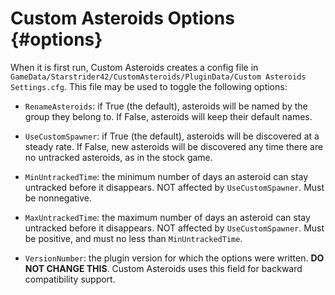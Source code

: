 Custom Asteroids Options                         {#options}
============

When it is first run, Custom Asteroids creates a config file in `GameData/Starstrider42/CustomAsteroids/PluginData/Custom Asteroids Settings.cfg`. This file may be used to toggle the following options:

* `RenameAsteroids`: if True (the default), asteroids will be named by the group they belong to. If False, asteroids will keep their default names.
* `UseCustomSpawner`: if True (the default), asteroids will be discovered at a steady rate. If False, new asteroids will be discovered any time there are no untracked asteroids, as in the stock game.

* `MinUntrackedTime`: the minimum number of days an asteroid can stay untracked before it disappears. NOT affected by `UseCustomSpawner`. Must be nonnegative.
* `MaxUntrackedTime`: the maximum number of days an asteroid can stay untracked before it disappears. NOT affected by `UseCustomSpawner`. Must be positive, and must no less than `MinUntrackedTime`.

* `VersionNumber`: the plugin version for which the options were written. **DO NOT CHANGE THIS**. Custom Asteroids uses this field for backward compatibility support.
